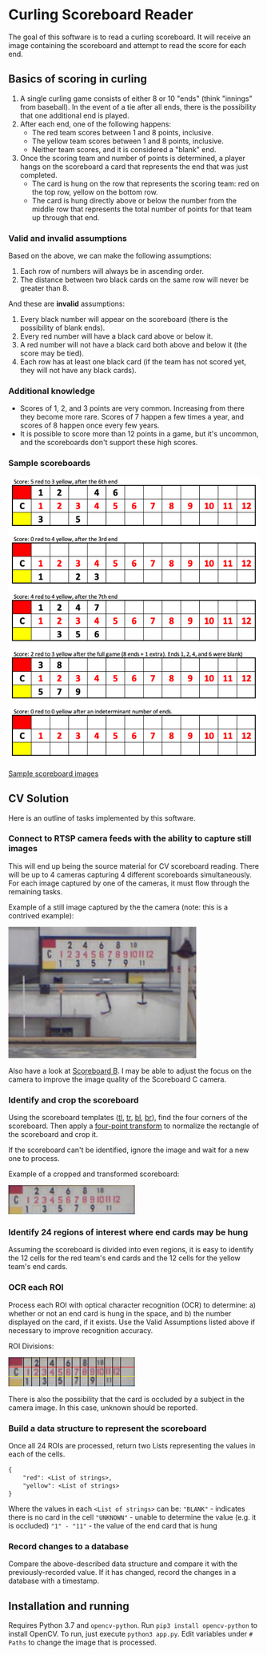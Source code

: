 # Curling Scoreboard Reader

The goal of this software is to read a curling scoreboard. It will receive an image containing the scoreboard and attempt to read the score for each end.

## Basics of scoring in curling

1. A single curling game consists of either 8 or 10 "ends" (think "innings" from baseball). In the event of a tie after all ends, there is the possibility that one additional end is played.
2. After each end, one of the following happens:
   - The red team scores between 1 and 8 points, inclusive.
   - The yellow team scores between 1 and 8 points, inclusive.
   - Neither team scores, and it is considered a "blank" end.
3. Once the scoring team and number of points is determined, a player hangs on the scoreboard a card that represents the end that was just completed.
   - The card is hung on the row that represents the scoring team: red on the top row, yellow on the bottom row.
   - The card is hung directly above or below the number from the middle row that represents the total number of points for that team up through that end.

### Valid and invalid assumptions

Based on the above, we can make the following assumptions:

1. Each row of numbers will always be in ascending order.
2. The distance between two black cards on the same row will never be greater than 8.

And these are **invalid** assumptions:

1. Every black number will appear on the scoreboard (there is the possibility of blank ends).
2. Every red number will have a black card above or below it.
3. A red number will not have a black card both above and below it (the score may be tied).
4. Each row has at least one black card (if the team has not scored yet, they will not have any black cards).

### Additional knowledge

- Scores of 1, 2, and 3 points are very common. Increasing from there they become more rare. Scores of 7 happen a few times a year, and scores of 8 happen once every few years.
- It is possible to score more than 12 points in a game, but it's uncommon, and the scoreboards don't support these high scores.

### Sample scoreboards

![Sample scoreboards](meta/scoreboard-samples.png)

[Sample scoreboard images](https://drive.google.com/open?id=1OwWMjiAvWT7gaOG3-WHLXb3u8bc8al1l)

## CV Solution

Here is an outline of tasks implemented by this software.

### Connect to RTSP camera feeds with the ability to capture still images

This will end up being the source material for CV scoreboard reading. There will be up to 4 cameras capturing 4 different scoreboards simultaneously. For each image captured by one of the cameras, it must flow through the remaining tasks.

Example of a still image captured by the the camera (note: this is a contrived example):

![B-scoreboard](meta/scoreboard-c.png)

Also have a look at [Scoreboard B](./meta/scoreboard-b). I may be able to adjust the focus on the camera to improve the image quality of the Scoreboard C camera.

### Identify and crop the scoreboard

Using the scoreboard templates ([tl](templates/scoreboard-tl.jpg), [tr](templates/scoreboard-tr.jpg), [bl](templates/scoreboard-bl.jpg), [br](templates/scoreboard-br.jpg)), find the four corners of the scoreboard. Then apply a [four-point transform](https://www.pyimagesearch.com/2014/08/25/4-point-opencv-getperspective-transform-example/) to normalize the rectangle of the scoreboard and crop it.

If the scoreboard can't be identified, ignore the image and wait for a new one to process.

Example of a cropped and transformed scoreboard:

![cropped and transformed scoreboard](meta/scoreboard-cropped.png)

### Identify 24 regions of interest where end cards may be hung

Assuming the scoreboard is divided into even regions, it is easy to identify the 12 cells for the red team's end cards and the 12 cells for the yellow team's end cards.

### OCR each ROI

Process each ROI with optical character recognition (OCR) to determine: a) whether or not an end card is hung in the space, and b) the number displayed on the card, if it exists. Use the Valid Assumptions listed above if necessary to improve recognition accuracy.

ROI Divisions:

![ROI Divisions](./meta/roi-divisions.png)

There is also the possibility that the card is occluded by a subject in the camera image. In this case, unknown should be reported.

### Build a data structure to represent the scoreboard

Once all 24 ROIs are processed, return two Lists representing the values in each of the cells.

```
{
    "red": <List of strings>,
    "yellow": <List of strings>
}
```

Where the values in each `<List of strings>` can be:
`"BLANK"` - indicates there is no card in the cell
`"UNKNOWN"` - unable to determine the value (e.g. it is occluded)
`"1" - "11"` - the value of the end card that is hung

### Record changes to a database

Compare the above-described data structure and compare it with the previously-recorded value. If it has changed, record the changes in a database with a timestamp.

## Installation and running

Requires Python 3.7 and `opencv-python`. Run `pip3 install opencv-python` to install OpenCV. To run, just execute `python3 app.py`. Edit variables under `# Paths` to change the image that is processed.
